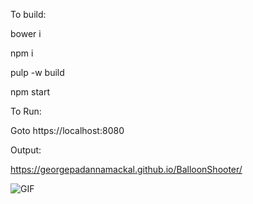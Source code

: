 To build:

bower i
 
npm i

pulp -w build

npm start

To Run:

Goto https://localhost:8080

Output:

https://georgepadannamackal.github.io/BalloonShooter/

![GIF](http://www.giphy.com/gifs/AiqHlbge3tACsYsNEI)
